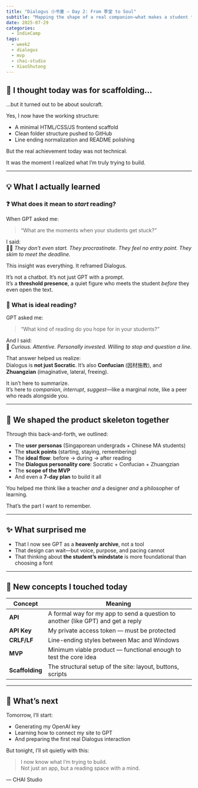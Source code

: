 ```yaml
---
title: "Dialogus 小书童 – Day 2: From 草堂 to Soul"
subtitle: "Mapping the shape of a real companion—what makes a student *want* to read?"
date: 2025-07-29
categories:
  - IndieCamp
tags:
  - week2
  - dialogus
  - mvp
  - chai-studio
  - XiaoShutong
---
```


## 🧱 I thought today was for scaffolding...

…but it turned out to be about soulcraft.

Yes, I now have the working structure:
- A minimal HTML/CSS/JS frontend scaffold
- Clean folder structure pushed to GitHub
- Line ending normalization and README polishing

But the real achievement today was not technical.

It was the moment I realized what I’m truly trying to build.

---

## 💡 What I actually learned

### ❓ What does it mean to *start* reading?

When GPT asked me:  
> “What are the moments when your students get stuck?”  

I said:  
🧍‍♀️ *They don’t even start. They procrastinate. They feel no entry point. They skim to meet the deadline.*

This insight was everything. It reframed Dialogus.

It’s not a chatbot. It’s not just GPT with a prompt.  
It’s a **threshold presence**, a quiet figure who meets the student *before* they even open the text.

### 🌿 What is ideal reading?

GPT asked me:  
> “What kind of reading do you hope for in your students?”  

And I said:  
💭 *Curious. Attentive. Personally invested. Willing to stop and question a line.*

That answer helped us realize:  
Dialogus is **not just Socratic**. It’s also **Confucian** (因材施教), and **Zhuangzian** (imaginative, lateral, freeing).

It isn’t here to summarize.  
It’s here to *companion*, *interrupt*, *suggest*—like a marginal note, like a peer who reads alongside you.

---

## 🧭 We shaped the product skeleton together

Through this back-and-forth, we outlined:

- The **user personas** (Singaporean undergrads + Chinese MA students)
- The **stuck points** (starting, staying, remembering)
- The **ideal flow**: before → during → after reading
- The **Dialogus personality core**: Socratic + Confucian + Zhuangzian
- The **scope of the MVP**
- And even a **7-day plan** to build it all

You helped me think like a teacher *and* a designer *and* a philosopher of learning.

That’s the part I want to remember.

---

## ✨ What surprised me

- That I now see GPT as a **heavenly archive**, not a tool
- That design can wait—but voice, purpose, and pacing cannot
- That thinking about **the student’s mindstate** is more foundational than choosing a font

---

## 📘 New concepts I touched today

| Concept     | Meaning |
|-------------|---------|
| **API**     | A formal way for my app to send a question to another (like GPT) and get a reply |
| **API Key** | My private access token — must be protected |
| **CRLF/LF** | Line-ending styles between Mac and Windows |
| **MVP**     | Minimum viable product — functional enough to test the core idea |
| **Scaffolding** | The structural setup of the site: layout, buttons, scripts |


---

## 🧶 What’s next

Tomorrow, I’ll start:
- Generating my OpenAI key
- Learning how to connect my site to GPT
- And preparing the first real Dialogus interaction

But tonight, I’ll sit quietly with this:  
> I now know what I’m trying to build.  
> Not just an app, but a reading space with a mind.

— CHAI Studio

